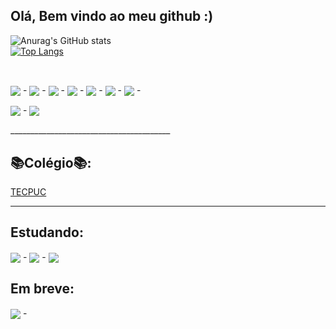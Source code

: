 ## Olá, Bem vindo ao meu github :) 

![Anurag's GitHub stats](https://github-readme-stats.vercel.app/api?username=Guilherme-Goncalves-de-Souza&show_icons=true&theme=radical)
<br>
[![Top Langs](https://github-readme-stats.vercel.app/api/top-langs/?username=Guilherme-Goncalves-de-Souza&layout=compact)](https://github.com/anuraghazra/github-readme-stats)


<br>

<div>
  
  <img align = "center" src = "https://img.shields.io/badge/HTML5-E34F26?style=for-the-badge&logo=html5&logoColor=white"> -
  <img align = "center" src = "https://img.shields.io/badge/CSS3-1572B6?style=for-the-badge&logo=css3&logoColor=white"> -
  <img align = "center" src = "https://img.shields.io/badge/JavaScript-323330?style=for-the-badge&logo=javascript&logoColor=F7DF1E"> - 
  <img align = "center" src = "https://img.shields.io/badge/Node.js-43853D?style=for-the-badge&logo=node-dot-js&logoColor=white"> -
  <img align = "center" src = "https://img.shields.io/badge/npm-CB3837?style=for-the-badge&logo=npm&logoColor=white"> -
  <img align = "center" src = "https://img.shields.io/badge/Express.js-000000?style=for-the-badge&logo=express&logoColor=white"> -
  <img align = "center" src = "https://img.shields.io/badge/MongoDB-4EA94B?style=for-the-badge&logo=mongodb&logoColor=white"> - 
  
  <img align = "center" src = "https://img.shields.io/badge/MySQL-00000F?style=for-the-badge&logo=mysql&logoColor=white"> -
  <img align = "center" src = "https://img.shields.io/badge/Arduino_IDE-00979D?style=for-the-badge&logo=arduino&logoColor=white">
  
</div>
________________________________________

## 📚Colégio📚:

<div>
  
  <a href = "http://matriculas.tecpuc.com.br/curso/ensino-medio-tecnico-em-informatica/" target="_blank"> TECPUC </a>

</div>

________________________________________

## Estudando:

<div>
  
  <img align = "center" src = "https://img.shields.io/badge/Git-F05032?style=for-the-badge&logo=git&logoColor=white"> -
  <img align = "center" src = "https://img.shields.io/badge/Linux-FCC624?style=for-the-badge&logo=linux&logoColor=black"> -
  <img align = "center" src = "https://img.shields.io/badge/C%23-239120?style=for-the-badge&logo=c-sharp&logoColor=white">

</div>

## Em breve: 

<div>
  
  <img align = "center" src = "https://img.shields.io/badge/LinkedIn-0077B5?style=for-the-badge&logo=linkedin&logoColor=white"> -

</div>

<!-- Créditos: 1- https://github.com/alexandresanlim/Badges4-README.md-Profile#-office- 
              2- https://github.com/rafaballerini/rafaballerini
              3- https://github.com/anuraghazra/github-readme-stats/blob/master/docs/readme_pt-BR.md#cart%C3%A3o-de-estat%C3%ADsticas-do-github 
-->
